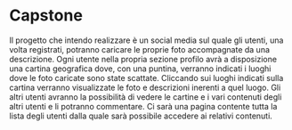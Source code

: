 # Capstone
Il progetto che intendo realizzare è un social media sul quale gli utenti, una volta registrati, potranno caricare le proprie foto accompagnate da una descrizione. Ogni utente nella propria sezione profilo avrà a disposizione una cartina geografica dove, con una puntina, verranno indicati i luoghi dove le foto caricate sono state scattate. Cliccando sui luoghi indicati sulla cartina verranno visualizzate le foto e descrizioni inerenti a quel luogo. Gli altri utenti avranno la possibilità di vedere le cartine e i vari contenuti degli altri utenti e li potranno commentare. Ci sarà una pagina contente tutta la lista degli utenti dalla quale sarà possibile accedere ai relativi contenuti. 

